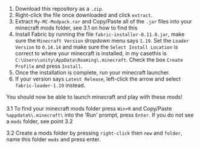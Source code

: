 1. Download this repository as a ```.zip```.
2. Right-click the file once downloaded and click ```extract```.
3. Extract ```My-MC-Modpack.rar``` and Copy/Paste all of the ```.jar``` files into your minecraft mods folder, see 3.1 on how to find this
4. Install Fabric by running the file ```fabric-installer-0.11.0.jar```, make sure the ```Minecraft Version``` dropdown menu says ```1.19```. Set the ```Loader Version``` to ```0.14.14``` and make sure the ```Select Install Location``` is correct to where your minecraft is installed, in my casethis is ```C:\Users\unity\AppData\Roaming\.minecraft```. Check the box ```Create Profile``` and press ```Install```.
5. Once the installation is complete, run your minecraft launcher.
6. If your version says ```Latest Release```, left-click the arrow and select ```fabric-loader-1.19``` instead.

You should now be able to launch minecraft and play with these mods!

3.1 To find your minecraft mods folder press ```Win+R``` and Copy/Paste ```%appdata%\.minecraft\``` into the 'Run' prompt, press ```Enter```. If you do not see a ```mods``` folder, see point 3.2

3.2 Create a mods folder by pressing ```right-click``` then ```new``` and ```folder```, name this folder ```mods``` and press enter.

